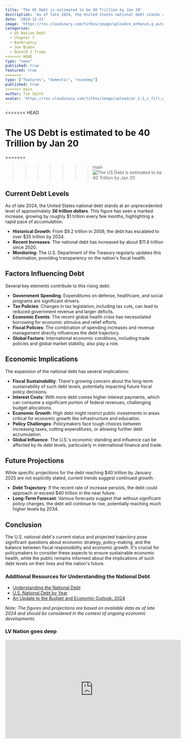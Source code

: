 ```yaml
---
title: 'The US Debt is estimated to be 40 Trillion by Jan 20'
description: 'As of late 2024, the United States national debt stands at an unprecedented level of approximately **36 trillion dollars**. This figure has seen a marked increase, growing by roughly $1 trillion every few months, highlighting a rapid pace of accumulation'
date: '2024-12-21'
image: 'https://res.cloudinary.com/tithos/image/upload/e_enhance,q_auto:eco/v1734819402/Screenshot_2024-12-21_at_2.15.55_PM_r3ekge.avif'
categories:
  - US Nation Debt
  - Chapter 7
  - Bankruptcy
  - Joe Biden
  - Donald J Trump
<<<<<<< HEAD
type: "news"
published: true
featured: true
=======
type: ["features", "domestic", "economy"]
published: true
>>>>>>> main
author: Tim Smith
avatar: 'https://res.cloudinary.com/tithos/image/upload/ar_1:1,c_fill,g_auto,q_auto:eco,r_max,w_100/v1703907649/me_f8wxaa.avif'
---
```


<script>
  import { ExternalLink, Image } from '../lib';
</script>

<<<<<<< HEAD
# The US Debt is estimated to be 40 Trillion by Jan 20

=======
>>>>>>> main
<Image
  src='https://res.cloudinary.com/tithos/image/upload/e_enhance,q_auto:eco/v1734819402/Screenshot_2024-12-21_at_2.15.55_PM_r3ekge.avif'
  alt='The US Debt is estimated to be 40 Trillion by Jan 20'
/>

## Current Debt Levels

As of late 2024, the United States national debt stands at an unprecedented level of approximately **36 trillion dollars**. This figure has seen a marked increase, growing by roughly $1 trillion every few months, highlighting a rapid pace of accumulation:

- **Historical Growth**: From $9.2 trillion in 2008, the debt has escalated to over $35 trillion by 2024.
- **Recent Increases**: The national debt has increased by about $11.8 trillion since 2020.
- **Monitoring**: The U.S. Department of the Treasury regularly updates this information, providing transparency on the nation's fiscal health.[](https://www.statista.com/statistics/273294/public-debt-of-the-united-states-by-month/)[](https://www.pgpf.org/article/the-national-debt-is-rising-unsustainably-and-other-takeaways-from-cbos-latest-projections/)

## Factors Influencing Debt

Several key elements contribute to this rising debt:

- **Government Spending**: Expenditures on defense, healthcare, and social programs are significant drivers. 
- **Tax Policies**: Changes in tax legislation, including tax cuts, can lead to reduced government revenue and larger deficits.
- **Economic Events**: The recent global health crisis has necessitated borrowing for economic stimulus and relief efforts.
- **Fiscal Policies**: The combination of spending increases and revenue management directly influences the debt trajectory.
- **Global Factors**: International economic conditions, including trade policies and global market stability, also play a role.[](https://fiscaldata.treasury.gov/americas-finance-guide/national-debt/)

## Economic Implications

The expansion of the national debt has several implications:

- **Fiscal Sustainability**: There's growing concern about the long-term sustainability of such debt levels, potentially impacting future fiscal policy decisions.
- **Interest Costs**: With more debt comes higher interest payments, which can consume a significant portion of federal revenues, challenging budget allocations.[](https://x.com/KobeissiLetter/status/1867280198045249637)
- **Economic Growth**: High debt might restrict public investments in areas critical for economic growth like infrastructure and education.
- **Policy Challenges**: Policymakers face tough choices between increasing taxes, cutting expenditures, or allowing further debt accumulation.
- **Global Influence**: The U.S.'s economic standing and influence can be affected by its debt levels, particularly in international finance and trade.[](https://en.wikipedia.org/wiki/National_debt_of_the_United_States)

## Future Projections

While specific projections for the debt reaching $40 trillion by January 2025 are not explicitly stated, current trends suggest continued growth:

- **Debt Trajectory**: If the recent rate of increase persists, the debt could approach or exceed $40 trillion in the near future.
- **Long-Term Forecast**: Various forecasts suggest that without significant policy changes, the debt will continue to rise, potentially reaching much higher levels by 2034.[](https://www.statista.com/statistics/216998/forecast-of-the-federal-debt-of-the-united-states/)

## Conclusion

The U.S. national debt's current status and projected trajectory pose significant questions about economic strategy, policy-making, and the balance between fiscal responsibility and economic growth. It's crucial for policymakers to consider these aspects to ensure sustainable economic health, while the public remains informed about the implications of such debt levels on their lives and the nation's future.

### Additional Resources for Understanding the National Debt
- [Understanding the National Debt](fiscaldata.treasury.gov)
- [U.S. National Debt by Year](investopedia.com)
- [An Update to the Budget and Economic Outlook: 2024](cbo.gov)

*Note: The figures and projections are based on available data as of late 2024 and should be considered in the context of ongoing economic developments.*

### LV Nation goes deep

<iframe width="560" height="315" src="https://www.youtube-nocookie.com/embed/o_x8_7GbUy8?si=H2bO4BQbNdUcVtSw" title="YouTube video player" frameborder="0" allow="accelerometer; autoplay; clipboard-write; encrypted-media; gyroscope; picture-in-picture; web-share" referrerpolicy="strict-origin-when-cross-origin" allowfullscreen></iframe>